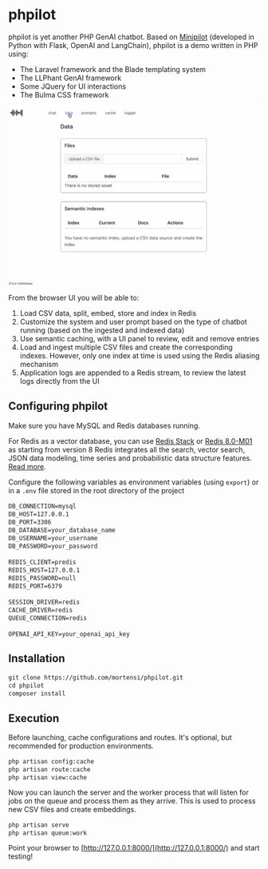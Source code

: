 # phpilot

phpilot is yet another PHP GenAI chatbot. Based on [Minipilot](https://github.com/redis/minipilot) (developed in Python with Flask, OpenAI and LangChain), phpilot is a demo written in PHP using:

- The Laravel framework and the Blade templating system
- The LLPhant GenAI framework 
- Some JQuery for UI interactions
- The Bulma CSS framework

![demo](public/images/phpilot.gif)

From the browser UI you will be able to:

1. Load CSV data, split, embed, store and index in Redis
2. Customize the system and user prompt based on the type of chatbot running (based on the ingested and indexed data)
3. Use semantic caching, with a UI panel to review, edit and remove entries
4. Load and ingest multiple CSV files and create the corresponding indexes. However, only one index at time is used using the Redis aliasing mechanism
5. Application logs are appended to a Redis stream, to review the latest logs directly from the UI


## Configuring phpilot

Make sure you have MySQL and Redis databases running.

For Redis as a vector database, you can use [Redis Stack](https://redis.io/docs/latest/operate/oss_and_stack/install/install-stack/) or [Redis 8.0-M01](https://hub.docker.com/layers/library/redis/8.0-M01/images/sha256-d1244a25c9e33a4995ee850c5a489b7213ca8fa5e94a311429d6873c5011e196?context=explore) as starting from version 8 Redis integrates all the search, vector search, JSON data modeling, time series and probabilistic data structure features. [Read more](https://redis.io/blog/redis-8-0-m01-released-one-redis-for-every-use-case/).

Configure the following variables as environment variables (using `export`) or in a `.env` file stored in the root directory of the project

```
DB_CONNECTION=mysql
DB_HOST=127.0.0.1
DB_PORT=3306
DB_DATABASE=your_database_name
DB_USERNAME=your_username
DB_PASSWORD=your_password

REDIS_CLIENT=predis
REDIS_HOST=127.0.0.1
REDIS_PASSWORD=null
REDIS_PORT=6379

SESSION_DRIVER=redis
CACHE_DRIVER=redis
QUEUE_CONNECTION=redis

OPENAI_API_KEY=your_openai_api_key
```


## Installation

```
git clone https://github.com/mortensi/phpilot.git
cd phpilot
composer install
```


## Execution

Before launching, cache configurations and routes. It's optional, but recommended for production environments.

```
php artisan config:cache
php artisan route:cache
php artisan view:cache
```

Now you can launch the server and the worker process that will listen for jobs on the queue and process them as they arrive. This is used to process new CSV files and create embeddings.

```
php artisan serve
php artisan queue:work
```

Point your browser to [http://127.0.0.1:8000/](http://127.0.0.1:8000/) and start testing!